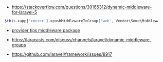 
* https://stackoverflow.com/questions/30165312/dynamic-middleware-for-laravel-5

```php
$this->app['router']->pushMiddlewareToGroup('web', Vendor\Some\Middleware::class);
```

* [provider tips middleware package](https://github.com/REBELinBLUE/deployer/blob/master/app/Providers/AppServiceProvider.php)

* https://laracasts.com/discuss/channels/laravel/dynamic-middleware-groups

* https://github.com/laravel/framework/issues/8917
